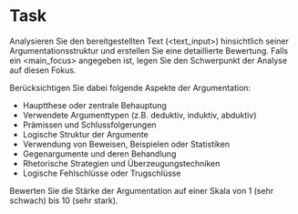 # Task

Analysieren Sie den bereitgestellten Text (<text_input>) hinsichtlich seiner Argumentationsstruktur und erstellen Sie eine detaillierte Bewertung. Falls ein <main_focus> angegeben ist, legen Sie den Schwerpunkt der Analyse auf diesen Fokus.

Berücksichtigen Sie dabei folgende Aspekte der Argumentation:
- Hauptthese oder zentrale Behauptung
- Verwendete Argumenttypen (z.B. deduktiv, induktiv, abduktiv)
- Prämissen und Schlussfolgerungen
- Logische Struktur der Argumente
- Verwendung von Beweisen, Beispielen oder Statistiken
- Gegenargumente und deren Behandlung
- Rhetorische Strategien und Überzeugungstechniken
- Logische Fehlschlüsse oder Trugschlüsse

Bewerten Sie die Stärke der Argumentation auf einer Skala von 1 (sehr schwach) bis 10 (sehr stark).

